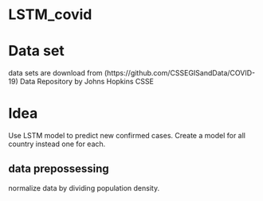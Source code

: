# LSTM_covid
<h1>Data set</h1>
<p>data sets are download from (https://github.com/CSSEGISandData/COVID-19) Data Repository by Johns Hopkins CSSE</p>
<h1>Idea</h1>
<p>Use LSTM model to predict new confirmed cases. Create a model for all country instead one for each.</p>
<h2>data prepossessing</h2>
<p>normalize data by dividing population density. </p>
